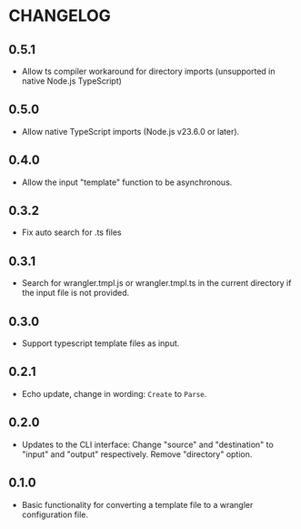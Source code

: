 # CHANGELOG

## 0.5.1

- Allow ts compiler workaround for directory imports (unsupported in native Node.js TypeScript)

## 0.5.0

- Allow native TypeScript imports (Node.js v23.6.0 or later).

## 0.4.0

- Allow the input "template" function to be asynchronous.

## 0.3.2

- Fix auto search for .ts files

## 0.3.1

- Search for wrangler.tmpl.js or wrangler.tmpl.ts in the current directory if the input file is not provided.

## 0.3.0

- Support typescript template files as input.

## 0.2.1

- Echo update, change in wording: `Create` to `Parse`.

## 0.2.0

- Updates to the CLI interface: Change "source" and "destination" to "input" and "output" respectively. Remove "directory" option.

## 0.1.0

- Basic functionality for converting a template file to a wrangler configuration file.
